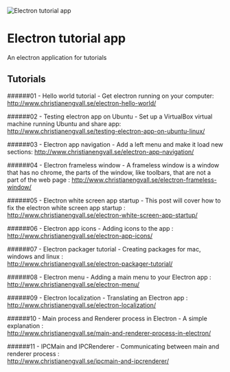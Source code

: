 ![Electron tutorial app](http://www.christianengvall.se/wp-content/uploads/2016/11/Electron-tutorial-app-with-ipc.png "Electron tutorial app")
# Electron tutorial app
An electron application for tutorials

## Tutorials
######01 - Hello world tutorial - Get electron running on your computer:
http://www.christianengvall.se/electron-hello-world/

######02 - Testing electron app on Ubuntu - Set up a VirtualBox virtual machine running Ubuntu and share app:
http://www.christianengvall.se/testing-electron-app-on-ubuntu-linux/

######03 - Electron app navigation - Add a left menu and make it load new sections:
http://www.christianengvall.se/electron-app-navigation/

######04 - Electron frameless window - A frameless window is a window that has no chrome, the parts of the window, like toolbars, that are not a part of the web page :
http://www.christianengvall.se/electron-frameless-window/

######05 - Electron white screen app startup - This post will cover how to fix the electron white screen app startup :
http://www.christianengvall.se/electron-white-screen-app-startup/

######06 - Electron app icons - Adding icons to the app :    
http://www.christianengvall.se/electron-app-icons/

######07 - Electron packager tutorial - Creating packages for mac, windows and linux :    
http://www.christianengvall.se/electron-packager-tutorial/

######08 - Electron menu - Adding a main menu to your Electron app :    
http://www.christianengvall.se/electron-menu/    

######09 - Electron localization - Translating an Electron app :    
http://www.christianengvall.se/electron-localization/

######10 - Main process and Renderer process in Electron - A simple explanation :    
http://www.christianengvall.se/main-and-renderer-process-in-electron/

######11 - IPCMain and IPCRenderer - Communicating between main and renderer process :    
http://www.christianengvall.se/ipcmain-and-ipcrenderer/

